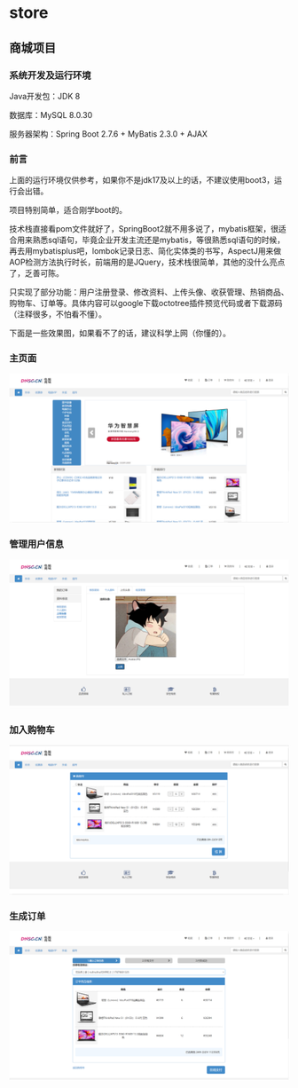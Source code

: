 # store
## 商城项目

### 系统开发及运行环境
Java开发包：JDK 8

数据库：MySQL 8.0.30

服务器架构：Spring Boot 2.7.6 + MyBatis 2.3.0 + AJAX

### 前言
  上面的运行环境仅供参考，如果你不是jdk17及以上的话，不建议使用boot3，运行会出错。
  
  项目特别简单，适合刚学boot的。
  
  技术栈直接看pom文件就好了，SpringBoot2就不用多说了，mybatis框架，很适合用来熟悉sql语句，毕竟企业开发主流还是mybatis，等很熟悉sql语句的时候，再去用mybatisplus吧，lombok记录日志、简化实体类的书写，AspectJ用来做AOP检测方法执行时长，前端用的是JQuery，技术栈很简单，其他的没什么亮点了，乏善可陈。
  
  只实现了部分功能：用户注册登录、修改资料、上传头像、收获管理、热销商品、购物车、订单等。具体内容可以google下载octotree插件预览代码或者下载源码（注释很多，不怕看不懂）。
  
  下面是一些效果图，如果看不了的话，建议科学上网（你懂的）。

### 主页面
 ![image](https://github.com/yuhui156551/store/blob/master/imag/20221219185112.png)
### 管理用户信息
 ![image](https://github.com/yuhui156551/store/blob/master/imag/20221219185217.png)
### 加入购物车
 ![image](https://github.com/yuhui156551/store/blob/master/imag/20221219185442.png)
### 生成订单
 ![image](https://github.com/yuhui156551/store/blob/master/imag/20221219185541.png)

